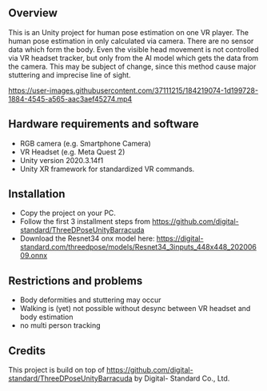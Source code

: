 ## Overview
This is an Unity project for human pose estimation on one VR player. The human pose estimation in only calculated via camera. There are no sensor data which form the body. Even the visible head movement is not controlled via VR headset tracker, but only from the AI model which gets the data from the camera. This may be subject of change, since this method cause major stuttering and imprecise line of sight.

https://user-images.githubusercontent.com/37111215/184219074-1d199728-1884-4545-a565-aac3aef45274.mp4

## Hardware requirements and software
- RGB camera (e.g. Smartphone Camera)
- VR Headset (e.g. Meta Quest 2)
- Unity version 2020.3.14f1
- Unity XR framework for standardized VR commands.

## Installation
- Copy the project on your PC.
- Follow the first 3 installment steps from https://github.com/digital-standard/ThreeDPoseUnityBarracuda
- Download the Resnet34 onx model here:
https://digital-standard.com/threedpose/models/Resnet34_3inputs_448x448_20200609.onnx

## Restrictions and problems
- Body deformities and stuttering may occur
- Walking is (yet) not possible without desync between VR headset and body estimation
- no multi person tracking


## Credits
This project is build on top of https://github.com/digital-standard/ThreeDPoseUnityBarracuda by Digital- Standard Co., Ltd.
